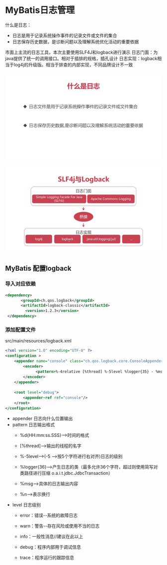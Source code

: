 # MyBatis日志管理
什么是日志：
- 日志是用于记录系统操作事件的记录文件或文件的集合
- 日志保存历史数据，是诊断问题以及理解系统优化活动的重要依据

市面上主流的日志工具，本次主要使用SLF4J和logback进行演示
日志门面：为java提供了统一的调用接口。相对于插排的规格，插孔设计
日志实现：logback相当于log4j的升级版。相当于排查的内部实现，不同品牌设计不一致

![](media/16175472898709/16175473978767.jpg)

![](media/16175472898709/16175473821309.jpg)

## MyBatis 配置logback  
### 导入对应依赖
```xml
<dependency>
       <groupId>ch.qos.logback</groupId>
       <artifactId>logback-classic</artifactId>
         <version>1.2.3</version>
 </dependency>
```

### 添加配置文件 
src/main/resources/logback.xml
```xml
<?xml version="1.0" encoding="UTF-8" ?>
<configuration >
    <appender name="console" class="ch.qos.logback.core.ConsoleAppender">
        <encoder>
            　<pattern>%-4relative [%thread] %-5level %logger{35} - %msg %n</pattern>
        </encoder>
    </appender>

    <root level="debug">
        <appender-ref ref="console"/>
    </root>
</configuration>
```
* appender 日志向什么位置输出
* pattern 日志输出格式
    * %d{HH:mm:ss.SSS}-->时间的格式
    
    * [%thread]-->输出的线程的名字
    
    * %-5level-->(-5 -->按5个字符进行右对齐)日志的级别
    
    * %logger{36}-->产生日志的类（最多允许36个字符，超过则使用简写对类路径进行压缩 o.a.i.t.jdbc.JdbcTransaction）
    
    * %msg-->具体的日志输出内容

    * %n-->表示换行
* level 日志级别
    * error：错误--系统的故障日志
    
    * warn：警告--存在风险或使用不当的日志
    * info：一般性消息//建议在此以上
    * debug：程序内部用于调试信息
    * trace：程序运行的跟踪信息